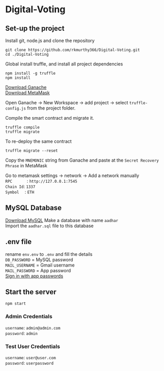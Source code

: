 # Digital-Voting

## Set-up the project

Install git, node.js and clone the repository

    git clone https://github.com/rkmurthy366/Digital-Voting.git
    cd ./Digital-Voting

Global install truffle, and install all project dependencies

    npm install -g truffle
    npm install

[Download Ganache](https://trufflesuite.com/ganache/)  
[Download MetaMask](https://metamask.io/)

Open Ganache -> New Workspace -> add project -> select `truffle-config.js` from the project folder.

Compile the smart contract and migrate it.

    truffle compile
    truffle migrate
  
  To re-deploy the same contract

    truffle migrate --reset

Copy the `MNEMONIC` string from Ganache and paste at the `Secret Recovery Phrase` in MetaMask

Go to metamask settings -> network -> Add a network manually\
`RPC`&emsp;&emsp;&emsp; : `http://127.0.0.1:7545`\
`Chain Id`: `1337`\
`Symbol`&emsp; : `ETH`

## MySQL Database

[Download MySQL](https://dev.mysql.com/downloads/windows/installer/8.0.html)
Make a database with name `aadhar`  
Import the `aadhar.sql` file to this database

## .env file

rename `env.env` to `.env` and fill the details\
`DB_PASSWORD` = MySQL password\
`MAIL_USERNAME` = Gmail username\
`MAIL_PASSWORD` = App password\
[Sign in with app passwords](https://support.google.com/accounts/answer/185833?hl=en)

## Start the server

    npm start

### Admin Credentials

`username`: `admin@admin.com`\
`password`: `admin`

### Test User Credentials

`username`: `user@user.com`\
`password`: `userpassword`

